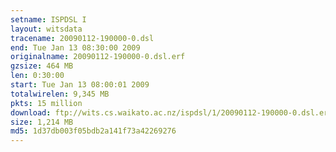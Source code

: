 ```yaml
---
setname: ISPDSL I
layout: witsdata
tracename: 20090112-190000-0.dsl
end: Tue Jan 13 08:30:00 2009
originalname: 20090112-190000-0.dsl.erf
gzsize: 464 MB
len: 0:30:00
start: Tue Jan 13 08:00:01 2009
totalwirelen: 9,345 MB
pkts: 15 million
download: ftp://wits.cs.waikato.ac.nz/ispdsl/1/20090112-190000-0.dsl.erf.gz
size: 1,214 MB
md5: 1d37db003f05bdb2a141f73a42269276
---
```

